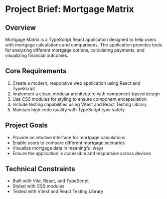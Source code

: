 # Project Brief: Mortgage Matrix

## Overview
Mortgage Matrix is a TypeScript React application designed to help users with mortgage calculations and comparisons. The application provides tools for analyzing different mortgage options, calculating payments, and visualizing financial outcomes.

## Core Requirements
1. Create a modern, responsive web application using React and TypeScript
2. Implement a clean, modular architecture with component-based design
3. Use CSS modules for styling to ensure component encapsulation
4. Include testing capabilities using Vitest and React Testing Library
5. Maintain high code quality with TypeScript type safety

## Project Goals
- Provide an intuitive interface for mortgage calculations
- Enable users to compare different mortgage scenarios
- Visualize mortgage data in meaningful ways
- Ensure the application is accessible and responsive across devices

## Technical Constraints
- Built with Vite, React, and TypeScript
- Styled with CSS modules
- Tested with Vitest and React Testing Library
